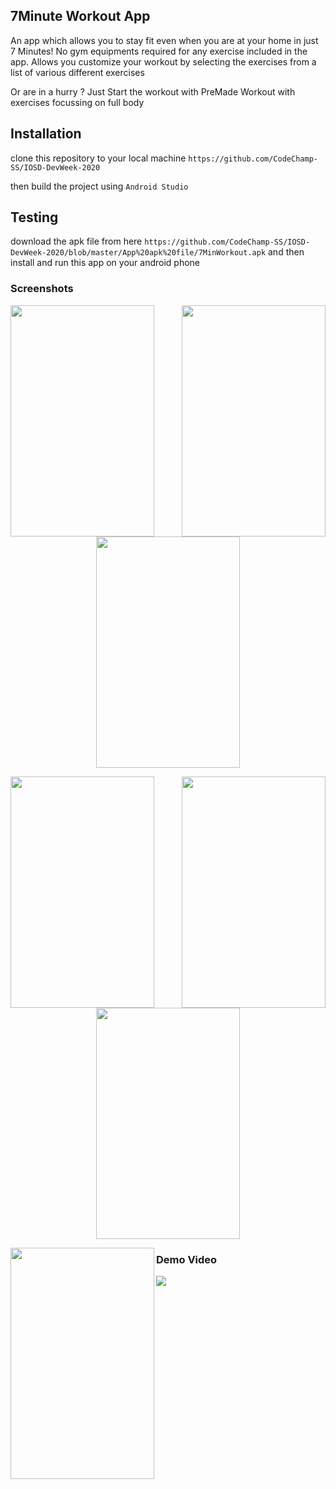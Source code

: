 ## 7Minute Workout App

An app which allows you to stay fit even when you are at your home in just 7 Minutes!
No gym equipments required for any exercise included in the app.
Allows you customize your workout by selecting the exercises from a list of various different exercises


Or are in a hurry ? Just Start the workout with PreMade Workout with exercises focussing on full body

## Installation

clone this repository to your local machine `https://github.com/CodeChamp-SS/IOSD-DevWeek-2020`

then build the project using `Android Studio`

## Testing

download the apk file from here `https://github.com/CodeChamp-SS/IOSD-DevWeek-2020/blob/master/App%20apk%20file/7MinWorkout.apk`
and then install and run this app on your android phone


### Screenshots


<img align="left" width="230" height="370" src="https://user-images.githubusercontent.com/52480794/88896935-28bb0b80-d268-11ea-8a5a-afb559f6671e.png"> <img align="right" width="230" height="370" src="https://user-images.githubusercontent.com/52480794/88897113-6750c600-d268-11ea-9554-7d3734bfeedc.png">

<p align="center">
  <img width="230" height="370" src="https://user-images.githubusercontent.com/52480794/88897049-50aa6f00-d268-11ea-94a2-20bc1a22a9de.png">
</p>

<img align="left" width="230" height="370" src="https://user-images.githubusercontent.com/52480794/88897221-92d3b080-d268-11ea-90d6-f333f60ee17a.png"> <img align="right" width="230" height="370" src="https://user-images.githubusercontent.com/52480794/88897279-a717ad80-d268-11ea-9baf-e27523704b6b.png">

<p align="center">
  <img width="230" height="370" src="https://user-images.githubusercontent.com/52480794/88897269-a4b55380-d268-11ea-947d-544f692565e6.png">
</p>

<img align="left" width="230" height="370" src="https://user-images.githubusercontent.com/52480794/88897283-a848da80-d268-11ea-9859-ab8a594c2073.png">


### Demo Video

[![](http://img.youtube.com/vi/bFXaphct-lI/0.jpg)](http://www.youtube.com/watch?v=bFXaphct-lI "App Demo Video")
